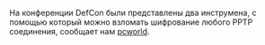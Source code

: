 На конференции DefCon были представлены два инструмена, с помощью который можно взломать шифрование любого PPTP соединения, сообщает нам [pcworld](http://www.pcworld.com/businesscenter/article/260012/tools_released_at_defcon_can_crack_widely_used_pptp_encryption.html).